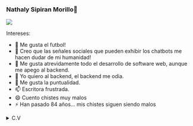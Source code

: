 ### Nathaly Sipiran Morillo👋

![](https://scontent.ftru2-2.fna.fbcdn.net/v/t1.6435-9/178845544_4123149877762553_4796267384594544609_n.jpg?_nc_cat=107&ccb=1-3&_nc_sid=e3f864&_nc_eui2=AeHthmrPxHpPc2OVOQeJhQ-z56E8597Dt7XnoTzn3sO3tevvqdVh5VNd506T6oGX4n9oY4Y9B3pJY2BkHV5gehh6&_nc_ohc=6DKeFR-S2RkAX9_qkds&_nc_oc=AQkBIcTeyMP50YHJpGzrtm-WLnT1MHoKDmXhqyr3sV73BytrgBocymLjyF5fygokARg&_nc_ht=scontent.ftru2-2.fna&oh=bf936d3b05218de7366600dddd2a037a&oe=60BA330F)

Intereses:

- 🔭 Me gusta el futbol!
- 🌱 Creo que las señales sociales que pueden exhibir los chatbots me hacen dudar de mi humanidad!
- 👯 Me gusta atrevidamente todo el desarrollo de software web, aunque me apego al backend.
- 🤔 Yo quiero al backend, el backend me odia.
- 💬 Me gusta la puntualidad.
- 📫 Escritora frustrada.
- 😄 Cuento chistes muy malos
- ⚡ Han pasado 84 años... mis chistes siguen siendo malos
<details>
  <summary>C.V</summary>
  <br>
<p align="center">
  <a href="https://dev.to/puf17640">
    <img src="https://svgur.com/i/TKs.svg" width="24px"/>
  </a>
  &emsp;
  <a href= "https://www.instagram.com/">
    <img src="https://img.icons8.com/ios-glyphs/256/808080/instagram-new.svg" width="28px"/>
  </a>
